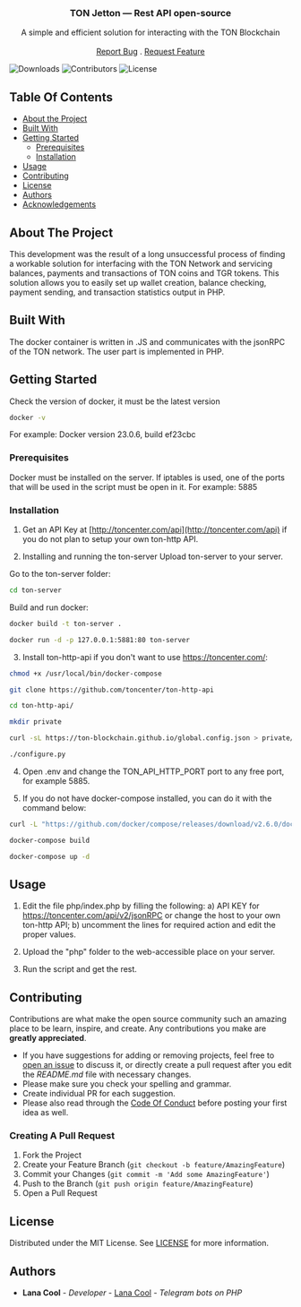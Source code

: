 <br/>
<p align="center">

  <h3 align="center">TON Jetton — Rest API open-source</h3>

  <p align="center">
    A simple and efficient solution for interacting with the TON Blockchain
    <br/>
    <br/>
    <a href="https://github.com/ShaanCoding/ReadME-Generator/issues">Report Bug</a>
    .
    <a href="https://github.com/ShaanCoding/ReadME-Generator/issues">Request Feature</a>
  </p>
</p>

![Downloads](https://img.shields.io/github/downloads/ShaanCoding/ReadME-Generator/total) ![Contributors](https://img.shields.io/github/contributors/ShaanCoding/ReadME-Generator?color=dark-green) ![License](https://img.shields.io/github/license/ShaanCoding/ReadME-Generator) 

## Table Of Contents

* [About the Project](#about-the-project)
* [Built With](#built-with)
* [Getting Started](#getting-started)
  * [Prerequisites](#prerequisites)
  * [Installation](#installation)
* [Usage](#usage)
* [Contributing](#contributing)
* [License](#license)
* [Authors](#authors)
* [Acknowledgements](#acknowledgements)

## About The Project

This development was the result of a long unsuccessful process of finding a workable solution for interfacing with the TON Network and servicing balances, payments and transactions of TON coins and TGR tokens.
This solution allows you to easily set up wallet creation, balance checking, payment sending, and transaction statistics output in PHP.

## Built With

The docker container is written in .JS and communicates with the jsonRPC of the TON network. The user part is implemented in PHP.

## Getting Started

Check the version of docker, it must be the latest version
```sh
docker -v
```
For example:
Docker version 23.0.6, build ef23cbc

### Prerequisites

Docker must be installed on the server.
If iptables is used, one of the ports that will be used in the script must be open in it. 
For example: 5885

### Installation

1. Get an API Key at [http://toncenter.com/api](http://toncenter.com/api) if you do not plan to setup your own ton-http API.

2. Installing and running the ton-server
Upload ton-server to your server.

Go to the ton-server folder:
```sh
cd ton-server
```
Build and run docker:
```sh
docker build -t ton-server .
```
```sh
docker run -d -p 127.0.0.1:5881:80 ton-server
```

3. Install ton-http-api if you don't want to use https://toncenter.com/:
```sh
chmod +x /usr/local/bin/docker-compose
```
```sh
git clone https://github.com/toncenter/ton-http-api
```
```sh
cd ton-http-api/
```
```sh
mkdir private
```
```sh
curl -sL https://ton-blockchain.github.io/global.config.json > private/mainnet.json
```
```sh
./configure.py
```

4. Open .env and change the TON_API_HTTP_PORT port to any free port, for example 5885.

5. If you do not have docker-compose installed, you can do it with the command below:
```sh
curl -L "https://github.com/docker/compose/releases/download/v2.6.0/docker-compose-$(uname -s)-$(uname -m)" -o /usr/local/bin/docker-compose
```

```sh
docker-compose build
```
```sh
docker-compose up -d
```

## Usage

1. Edit the file php/index.php by filling the following:
a) API KEY for https://toncenter.com/api/v2/jsonRPC or change the host to your own ton-http API;
b) uncomment the lines for required action and edit the proper values.

2. Upload the "php" folder to the web-accessible place on your server.

3. Run the script and get the rest.

## Contributing

Contributions are what make the open source community such an amazing place to be learn, inspire, and create. Any contributions you make are **greatly appreciated**.
* If you have suggestions for adding or removing projects, feel free to [open an issue](https://github.com/ShaanCoding/ReadME-Generator/issues/new) to discuss it, or directly create a pull request after you edit the *README.md* file with necessary changes.
* Please make sure you check your spelling and grammar.
* Create individual PR for each suggestion.
* Please also read through the [Code Of Conduct](https://github.com/ShaanCoding/ReadME-Generator/blob/main/CODE_OF_CONDUCT.md) before posting your first idea as well.

### Creating A Pull Request

1. Fork the Project
2. Create your Feature Branch (`git checkout -b feature/AmazingFeature`)
3. Commit your Changes (`git commit -m 'Add some AmazingFeature'`)
4. Push to the Branch (`git push origin feature/AmazingFeature`)
5. Open a Pull Request

## License

Distributed under the MIT License. See [LICENSE](https://github.com/ShaanCoding/ReadME-Generator/blob/main/LICENSE.md) for more information.

## Authors

* **Lana Cool** - *Developer* - [Lana Cool](https://github.com/lana4cool/) - *Telegram bots on PHP*


